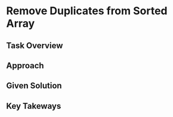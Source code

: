 # Remove Duplicates from Sorted Array

## Task Overview

## Approach

## Given Solution

## Key Takeways


